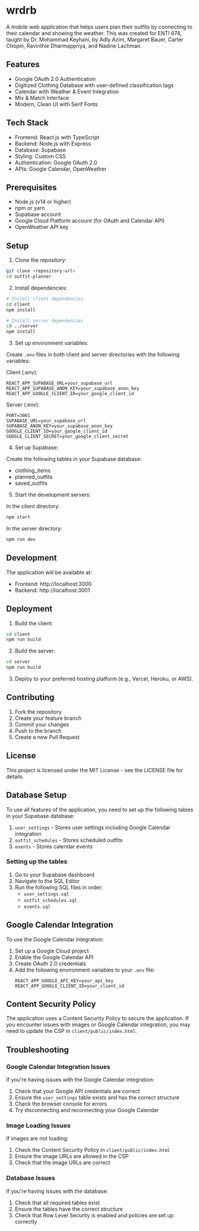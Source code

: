 # wrdrb

A mobile web application that helps users plan their outfits by connecting to their calendar and showing the weather. This was created for ENTI 674, taught by Dr. Mohammad Keyhani, by Adly Azim, Margaret Bauer, Carter Chopin, Ravinthie Dharmappriya, and Nadine Lachman.

## Features

- Google OAuth 2.0 Authentication
- Digitized Clothing Database with user-defined classification tags
- Calendar with Weather & Event Integration
- Mix & Match Interface
- Modern, Clean UI with Serif Fonts

## Tech Stack

- Frontend: React.js with TypeScript
- Backend: Node.js with Express
- Database: Supabase
- Styling: Custom CSS
- Authentication: Google OAuth 2.0
- APIs: Google Calendar, OpenWeather

## Prerequisites

- Node.js (v14 or higher)
- npm or yarn
- Supabase account
- Google Cloud Platform account (for OAuth and Calendar API)
- OpenWeather API key

## Setup

1. Clone the repository:
```bash
git clone <repository-url>
cd outfit-planner
```

2. Install dependencies:
```bash
# Install client dependencies
cd client
npm install

# Install server dependencies
cd ../server
npm install
```

3. Set up environment variables:

Create `.env` files in both client and server directories with the following variables:

Client (.env):
```
REACT_APP_SUPABASE_URL=your_supabase_url
REACT_APP_SUPABASE_ANON_KEY=your_supabase_anon_key
REACT_APP_GOOGLE_CLIENT_ID=your_google_client_id
```

Server (.env):
```
PORT=3001
SUPABASE_URL=your_supabase_url
SUPABASE_ANON_KEY=your_supabase_anon_key
GOOGLE_CLIENT_ID=your_google_client_id
GOOGLE_CLIENT_SECRET=your_google_client_secret
```

4. Set up Supabase:

Create the following tables in your Supabase database:

- clothing_items
- planned_outfits
- saved_outfits

5. Start the development servers:

In the client directory:
```bash
npm start
```

In the server directory:
```bash
npm run dev
```

## Development

The application will be available at:
- Frontend: http://localhost:3000
- Backend: http://localhost:3001

## Deployment

1. Build the client:
```bash
cd client
npm run build
```

2. Build the server:
```bash
cd server
npm run build
```

3. Deploy to your preferred hosting platform (e.g., Vercel, Heroku, or AWS).

## Contributing

1. Fork the repository
2. Create your feature branch
3. Commit your changes
4. Push to the branch
5. Create a new Pull Request

## License

This project is licensed under the MIT License - see the LICENSE file for details.

## Database Setup

To use all features of the application, you need to set up the following tables in your Supabase database:

1. `user_settings` - Stores user settings including Google Calendar integration
2. `outfit_schedules` - Stores scheduled outfits
3. `events` - Stores calendar events

### Setting up the tables

1. Go to your Supabase dashboard
2. Navigate to the SQL Editor
3. Run the following SQL files in order:
   - `user_settings.sql`
   - `outfit_schedules.sql`
   - `events.sql`

## Google Calendar Integration

To use the Google Calendar integration:

1. Set up a Google Cloud project
2. Enable the Google Calendar API
3. Create OAuth 2.0 credentials
4. Add the following environment variables to your `.env` file:
   ```
   REACT_APP_GOOGLE_API_KEY=your_api_key
   REACT_APP_GOOGLE_CLIENT_ID=your_client_id
   ```

## Content Security Policy

The application uses a Content Security Policy to secure the application. If you encounter issues with images or Google Calendar integration, you may need to update the CSP in `client/public/index.html`.

## Troubleshooting

### Google Calendar Integration Issues

If you're having issues with the Google Calendar integration:

1. Check that your Google API credentials are correct
2. Ensure the `user_settings` table exists and has the correct structure
3. Check the browser console for errors
4. Try disconnecting and reconnecting your Google Calendar

### Image Loading Issues

If images are not loading:

1. Check the Content Security Policy in `client/public/index.html`
2. Ensure the image URLs are allowed in the CSP
3. Check that the image URLs are correct

### Database Issues

If you're having issues with the database:

1. Check that all required tables exist
2. Ensure the tables have the correct structure
3. Check that Row Level Security is enabled and policies are set up correctly 
